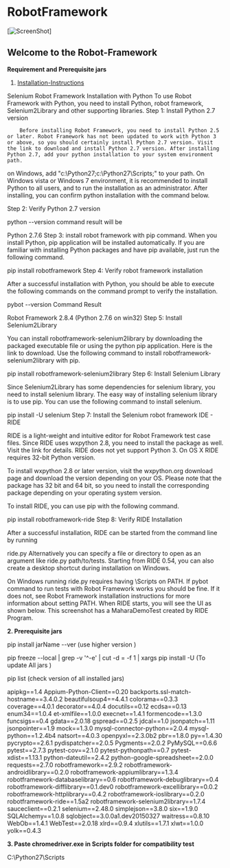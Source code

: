 # RobotFramework

[![ScreenShot](https://blog.codecentric.de/files/2012/04/Sample_Overview1.png)]

<h2>Welcome to the Robot-Framework</h2>

**Requirement and Prerequisite jars**
1. [Installation-Instructions](https://github.com/robotframework/RIDE/wiki/Installation-Instructions)

Selenium Robot Framework Installation with Python
To use Robot Framework with Python, you need to install Python, robot framework, Selenium2Library and other supporting libraries. 
Step 1: Install Python 2.7 version

        Before installing Robot Framework, you need to install Python 2.5 or later. Robot Framework has not been updated to work with Python 3 or above, so you should certainly install Python 2.7 version. Visit the link to download and install Python 2.7 version. After installing Python 2.7, add your python installation to your system environment path. 

on Windows, add "c:\Python27\;c:\Python27\Scripts\;" to your path. On Windows vista or Windows 7 environment, it is recommended to install Python to all users, and to run the installation as an administrator. After installing, you can confirm python installation with the command below. 

Step 2: Verify Python 2.7 version

python --version
command result will be

Python 2.7.6
Step 3: install robot framework with pip command. When you install Python, pip application will be installed automatically. If you are familiar with installing Python packages and have pip available, just run the following command.

pip install robotframework
 Step 4: Verify robot framework installation

After a successful installation with Python, you should be able to  execute the following commands on the command prompt to verify the installation. 

pybot --version
Command Result

Robot Framework 2.8.4 (Python 2.7.6 on win32)
Step 5: Install Selenium2Library

You can install robotframework-selenium2library by downloading the packaged executable file or using the python pip application. Here is the link to download. Use the following command to install robotframework-selenium2library with pip. 

pip install robotframework-selenium2library
Step 6: Install Selenium Library

Since Selenium2Library has some dependencies for selenium library, you need to install selenium library. The easy way of installing selenium library is to use pip. You can use the following command to install selenium.

pip install -U selenium
Step 7:  Install the Selenium robot framework IDE - RIDE

RIDE is a light-weight and intuitive editor for Robot Framework test case files. Since RIDE uses wxpython 2.8, you need to install the package as well. Visit the link for details. RIDE does not yet support Python 3. On OS X RIDE requires 32-bit Python version. 

To install wxpython 2.8 or later version, visit the wxpython.org download page and download the version depending on your OS. Please note that the package has 32 bit and 64 bit, so you need to install the corresponding package depending on your operating system version. 

To install RIDE, you can use pip with the following command. 

pip install robotframework-ride
Step 8: Verify RIDE Installation

After a successful installation, RIDE can be started from the command line by running

 ride.py 
Alternatively you can specify a file or directory to open as an argument like ride.py path/to/tests. Starting from RIDE 0.54, you can also create a desktop shortcut during installation on Windows.

On Windows running ride.py requires having <PythonInstallationDir>\Scripts on PATH. If pybot command to run tests with Robot Framework works you should be fine. If it does not, see Robot Framework installation instructions for more information about setting PATH. When RIDE starts, you will see the UI as shown below. This screenshot has a MaharaDemoTest created by RIDE Program. 

**2. Prerequisite jars**

pip install jarName --ver    (use higher version )        


pip freeze --local | grep -v '^\-e' | cut -d = -f 1 | xargs pip install -U   (To update All jars )

pip list (check version of all installed jars)

apipkg==1.4
Appium-Python-Client==0.20
backports.ssl-match-hostname==3.4.0.2
beautifulsoup4==4.4.1
colorama==0.3.3
coverage==4.0.1
decorator==4.0.4
docutils==0.12
ecdsa==0.13
enum34==1.0.4
et-xmlfile==1.0.0
execnet==1.4.1
formencode==1.3.0
funcsigs==0.4
gdata==2.0.18
gspread==0.2.5
jdcal==1.0
jsonpatch==1.11
jsonpointer==1.9
mock==1.3.0
mysql-connector-python==2.0.4
mysql-python==1.2.4b4
natsort==4.0.3
openpyxl==2.3.0b2
pbr==1.8.0
py==1.4.30
pycrypto==2.6.1
pydispatcher==2.0.5
Pygments==2.0.2
PyMySQL==0.6.6
pytest==2.7.3
pytest-cov==2.1.0
pytest-pythonpath==0.7
pytest-xdist==1.13.1
python-dateutil==2.4.2
python-google-spreadsheet==2.0.0
requests==2.7.0
robotframework==2.9.2
robotframework-androidlibrary==0.2.0
robotframework-appiumlibrary==1.3.4
robotframework-databaselibrary==0.6
robotframework-debuglibrary==0.4
robotframework-difflibrary==0.1.dev0
robotframework-excellibrary==0.0.2
robotframework-httplibrary==0.4.2
robotframework-ioslibrary==0.2.0
robotframework-ride==1.5a2
robotframework-selenium2library==1.7.4
sauceclient==0.2.1
selenium==2.48.0
simplejson==3.8.0
six==1.9.0
SQLAlchemy==1.0.8
sqlobject==3.0.0a1.dev20150327
waitress==0.8.10
WebOb==1.4.1
WebTest==2.0.18
xlrd==0.9.4
xlutils==1.7.1
xlwt==1.0.0
yolk==0.4.3

**3. Paste chromedriver.exe in Scripts folder for compatibility test**

C:\Python27\Scripts 

